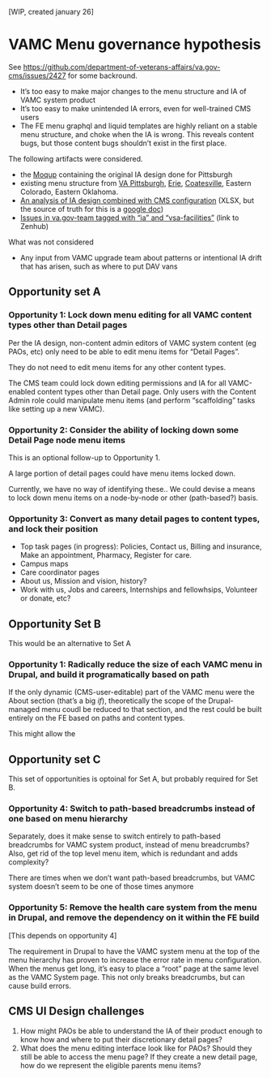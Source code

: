 [WIP, created january 26]

# VAMC Menu governance hypothesis 

See https://github.com/department-of-veterans-affairs/va.gov-cms/issues/2427 for some backround.

*   It’s too easy to make major changes to the menu structure and IA of VAMC system product 
*   It’s too easy to make unintended IA errors, even for well-trained CMS users
*   The FE menu graphql and liquid templates are highly reliant on a stable menu structure, and choke when the IA is wrong. This reveals content bugs, but those content bugs shouldn’t exist in the first place. 

The following artifacts were considered.

*   the [Moqup](https://app.moqups.com/Rnc4BDEKrA/view/page/a9e1a59e9) containing the original IA design done for Pittsburgh 
*   existing menu structure from [VA Pittsburgh](http://prod.cms.va.gov/admin/structure/menu/manage/pittsburgh-health-care?destination=/admin/structure/menu), [Erie](http://prod.cms.va.gov/admin/structure/menu/manage/va-erie-health-care), [Coatesville](http://prod.cms.va.gov/admin/structure/menu/manage/va-coatesville-health-care?), Eastern Colorado, Eastern Oklahoma.
*   [An analysis of IA design combined with CMS configuration](https://github.com/department-of-veterans-affairs/va.gov-cms/files/5871323/VAMC.IA.governance.analysis.xlsx) (XLSX, but the source of truth for this is a [google doc](https://github.com/department-of-veterans-affairs/va.gov-cms/files/5871323/VAMC.IA.governance.analysis.xlsx))
*   [Issues in va.gov-team tagged with “ia” and “vsa-facilities”](https://app.zenhub.com/workspaces/vft-59c95ae5fda7577a9b3184f8/board?labels=ia,vsa-facilities&repos=133843125) (link to Zenhub)

What was not considered

*   Any input from VAMC upgrade team about patterns or intentional IA drift that has arisen, such as where to put DAV vans


## Opportunity set A


### Opportunity 1: Lock down menu editing for all VAMC content types other than Detail pages

Per the IA design, non-content admin editors of VAMC system content (eg PAOs, etc) only need to be able to edit menu items for “Detail Pages”.

They do not need to edit menu items for any other content types.

The CMS team could lock down editing permissions and IA for all VAMC-enabled content types other than Detail page. Only users with the Content Admin role could manipulate menu items (and perform “scaffolding” tasks like setting up a new VAMC). 


### Opportunity 2: Consider the ability of locking down some Detail Page node menu items

This is an optional follow-up to Opportunity 1.

A large portion of detail pages could have menu items locked down. 

Currently, we have no way of identifying these.. We could devise a means to lock down menu items on a node-by-node or other (path-based?) basis.


### Opportunity 3: Convert as many detail pages to content types, and lock their position



*   Top task pages (in progress): Policies, Contact us, Billing and insurance, Make an appointment, Pharmacy, Register for care. 
*   Campus maps
*   Care coordinator pages 
*   About us, Mission and vision, history? 
*   Work with us, Jobs and careers, Internships and fellowhsips, Volunteer or donate, etc? 


## Opportunity Set B

This would be an alternative to Set A


### Opportunity 1: Radically reduce the size of each VAMC menu in Drupal, and build it programatically based on path

If the only dynamic (CMS-user-editable) part of the VAMC menu were the About section (that’s a big _if_), theoretically the scope of the Drupal-managed menu coudl be reduced to that section, and the rest could be built entirely on the FE based on paths and content types. 

This might allow the 


## Opportunity set C

This set of opportunities is optoinal for Set A, but probably required for Set B. 


### Opportunity 4: Switch to path-based breadcrumbs instead of one based on menu hierarchy

Separately, does it make sense to switch entirely to path-based breadcrumbs for VAMC system product, instead of menu breadcrumbs? Also, get rid of the top level menu item, which is redundant and adds complexity?  

There are times when we don’t want path-based breadcrumbs, but VAMC system doesn’t seem to be one of those times anymore


### Opportunity 5: Remove the health care system from the menu in Drupal, and remove the dependency on it within the FE build

[This depends on opportunity 4]

The requirement in Drupal to have the VAMC system menu at the top of the menu hierarchy has proven to increase the error rate in menu configuration. When the menus get long, it’s easy to place a “root” page at the same level as the VAMC System page. This not only breaks breadcrumbs, but can cause build errors. 


## CMS UI Design challenges



1. How might PAOs be able to understand the IA of their product enough to know how and where to put their discretionary detail pages? 
2. What does the menu editing interface look like for PAOs? Should they still be able to access the menu page? If they create a new detail page, how do we represent the eligible parents menu items?
